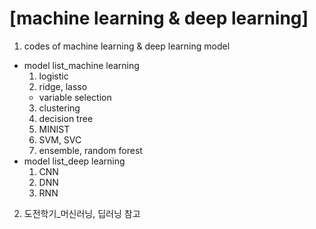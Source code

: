 # [machine learning & deep learning]

1. codes of machine learning & deep learning model
  - model list_machine learning
    1) logistic
    2) ridge, lasso
      + variable selection
    3) clustering
    4) decision tree
    5) MINIST
    6) SVM, SVC
    7) ensemble, random forest
  - model list_deep learning
    1) CNN
    2) DNN
    3) RNN
2. 도전학기_머신러닝, 딥러닝 참고
